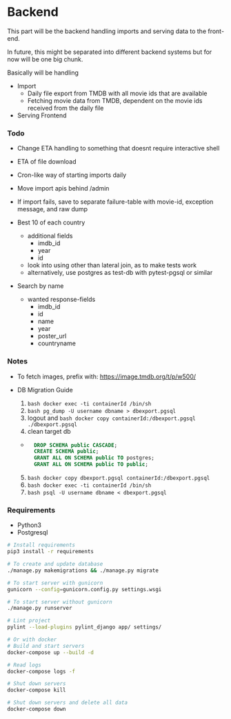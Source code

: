 # Backend

This part will be the backend handling imports and serving data to the front-end.

In future, this might be separated into different backend systems but for now will be one big chunk.


Basically will be handling
* Import
  - Daily file export from TMDB with all movie ids that are available
  - Fetching movie data from TMDB, dependent on the movie ids received from the daily file
* Serving Frontend

### Todo

* Change ETA handling to something that doesnt require interactive shell
* ETA of file download
* Cron-like way of starting imports daily
* Move import apis behind /admin
* If import fails, save to separate failure-table with movie-id, exception message, and raw dump

* Best 10 of each country
	- additional fields
		- imdb_id
		- year
		- id
	- look into using other than lateral join, as to make tests work
	- alternatively, use postgres as test-db with pytest-pgsql or similar
* Search by name
	- wanted response-fields
		- imdb_id
		- id
		- name
		- year
		- poster_url
		- countryname


### Notes
* To fetch images, prefix with: https://image.tmdb.org/t/p/w500/

* DB Migration Guide
  1. ```bash docker exec -ti containerId /bin/sh ```
  2. ```bash pg_dump -U username dbname > dbexport.pgsql ```
  3. logout and ```bash docker copy containerId:/dbexport.pgsql ./dbexport.pgsql ```
  4. clean target db 
    - ```sql
        DROP SCHEMA public CASCADE;
        CREATE SCHEMA public;
        GRANT ALL ON SCHEMA public TO postgres;
        GRANT ALL ON SCHEMA public TO public;
        ```
  5. ```bash docker copy dbexport.pgsql containerId:/dbexport.pgsql ```
  6. ```bash docker exec -ti containerId /bin/sh ```
  7. ```bash psql -U username dbname < dbexport.pgsql ```



### Requirements

* Python3
* Postgresql


```bash
# Install requirements
pip3 install -r requirements

# To create and update database
./manage.py makemigrations && ./manage.py migrate

# To start server with gunicorn
gunicorn --config=gunicorn.config.py settings.wsgi

# To start server without gunicorn
./manage.py runserver

# Lint project
pylint --load-plugins pylint_django app/ settings/

# Or with docker
# Build and start servers
docker-compose up --build -d

# Read logs
docker-compose logs -f

# Shut down servers
docker-compose kill

# Shut down servers and delete all data
docker-compose down
```